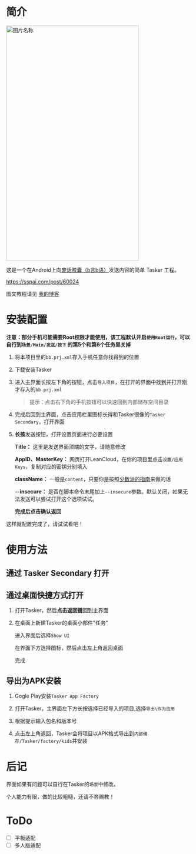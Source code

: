 # 简介

<img src="https://i.loli.net/2020/04/22/Hy7kwJL8FDr6I5O.png" width = "360" height = "640" alt="图片名称" align=center />

这是一个在Android上向[废话胶囊（b言b语）](https://github.com/daibor/nonsense.fun)发送内容的简单 Tasker 工程。

https://sspai.com/post/60024

图文教程请见 [我的博客](https://jimlee2002.github.io/posts/4394c3fa.html)

# 安装配置

**注意：部分手机可能需要Root权限才能使用，该工程默认开启``使用Root运行``，可以自行到`场景/Main/发送/按下` 的第5个和第6个任务里关掉**

1. 将本项目里的``bb.prj.xml``存入手机任意你找得到的位置

2. 下载安装Tasker

3. 进入主界面长按左下角的按钮，点击`导入项目`，在打开的界面中找到并打开刚才存入的`bb.prj.xml`

   > 提示：点击右下角的手机按钮可以快速回到内部储存空间目录
   >
   
4. 完成后回到主界面，点击应用栏里图标长得和Tasker很像的`Tasker Secondary`，打开界面

5. **长按**发送按钮，打开设置页面进行必要设置

   **Title：** 这里是发送界面顶端的文字，请随意修改

   **AppID、MasterKey：** 网页打开LeanCloud，在你的项目里点击``设置/应用Keys``，复制对应的密钥分别填入

   **className：** 一般是`content`，只要你是按照[少数派的指南](https://sspai.com/post/60024)来做的话

   **--insecure：** 是否在脚本命令末尾加上`--insecure`参数。默认关闭，如果无法发送可以尝试打开这个选项试试。
   
   **完成后点击确认返回**

这样就配置完成了，请试试看吧！

# 使用方法

## 通过 Tasker Secondary 打开

## 通过桌面快捷方式打开

1. 打开Tasker，然后**点击返回键**回到主界面

2. 在桌面上新建Tasker的桌面小部件"任务"

   进入界面后选择`Show UI`

   在界面下方选择图标，然后点击左上角返回桌面

   完成

## 导出为APK安装

1. Gogle Play安装`Tasker App Factory`

2. 打开Tasker，主界面左下方长按选择已经导入的项目,选择`导出\作为应用`

3. 根据提示输入包名和版本号

4. 点击左上角返回，Tasker会将项目以APK格式导出到``内部储存/Tasker/factory/kids``并安装

# 后记

界面如果有问题可以自行在Tasker的`场景`中修改。

个人能力有限，做的比较粗糙，还请不吝赐教！

# ToDo
- [ ] 平板适配
- [ ] 多人版适配
